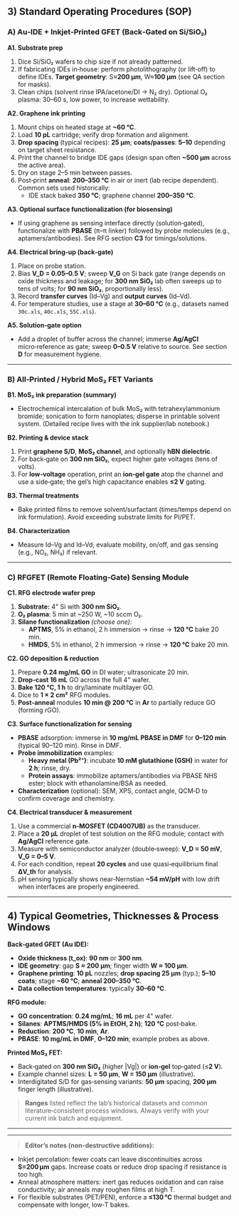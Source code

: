 ## 3) Standard Operating Procedures (SOP)

### A) Au‑IDE + Inkjet‑Printed GFET (Back‑Gated on Si/SiO₂)

**A1. Substrate prep**  
1. Dice Si/SiO₂ wafers to chip size if not already patterned.  
2. If fabricating IDEs in‑house: perform photolithography (or lift‑off) to define IDEs. **Target geometry**: S≈**200 µm**, W≈**100 µm** (see QA section for masks).  
3. Clean chips (solvent rinse IPA/acetone/DI → N₂ dry). Optional O₂ plasma: 30–60 s, low power, to increase wettability.

**A2. Graphene ink printing**  
1. Mount chips on heated stage at **~60 °C**.  
2. Load **10 pL** cartridge; verify drop formation and alignment.  
3. **Drop spacing** (typical recipes): **25 µm**; **coats/passes**: **5–10** depending on target sheet resistance.  
4. Print the channel to bridge IDE gaps (design span often **~500 µm** across the active area).  
5. Dry on stage 2–5 min between passes.  
6. Post‑print **anneal**: **200–350 °C** in air or inert (lab recipe dependent). Common sets used historically:  
   - IDE stack baked **350 °C**; graphene channel **200–350 °C**.

**A3. Optional surface functionalization (for biosensing)**  
- If using graphene as sensing interface directly (solution‑gated), functionalize with **PBASE** (π–π linker) followed by probe molecules (e.g., aptamers/antibodies). See RFG section **C3** for timings/solutions.

**A4. Electrical bring‑up (back‑gate)**  
1. Place on probe station.  
2. Bias **V_D = 0.05–0.5 V**; sweep **V_G** on Si back gate (range depends on oxide thickness and leakage; for **300 nm SiO₂** lab often sweeps up to tens of volts; for **90 nm SiO₂**, proportionally less).  
3. Record **transfer curves** (Id–Vg) and **output curves** (Id–Vd).  
4. For temperature studies, use a stage at **30–60 °C** (e.g., datasets named `30c.xls`, `40c.xls`, `55C.xls`).

**A5. Solution‑gate option**  
- Add a droplet of buffer across the channel; immerse **Ag/AgCl** micro‑reference as gate; sweep **0–0.5 V** relative to source. See section **D** for measurement hygiene.

---

### B) All‑Printed / Hybrid MoS₂ FET Variants

**B1. MoS₂ ink preparation (summary)**  
- Electrochemical intercalation of bulk MoS₂ with tetrahexylammonium bromide; sonication to form nanoplates; disperse in printable solvent system. (Detailed recipe lives with the ink supplier/lab notebook.)

**B2. Printing & device stack**  
1. Print **graphene S/D**, **MoS₂ channel**, and optionally **hBN dielectric**.  
2. For back‑gate on **300 nm SiO₂**, expect higher gate voltages (tens of volts).  
3. For **low‑voltage** operation, print an **ion‑gel gate** atop the channel and use a side‑gate; the gel’s high capacitance enables **≤2 V** gating.

**B3. Thermal treatments**  
- Bake printed films to remove solvent/surfactant (times/temps depend on ink formulation). Avoid exceeding substrate limits for PI/PET.

**B4. Characterization**  
- Measure Id–Vg and Id–Vd; evaluate mobility, on/off, and gas sensing (e.g., NO₂, NH₃) if relevant.

---

### C) RFGFET (Remote Floating‑Gate) Sensing Module

**C1. RFG electrode wafer prep**  
1. **Substrate:** 4" Si with **300 nm SiO₂**.  
2. **O₂ plasma**: 5 min at ~250 W, ~10 sccm O₂.  
3. **Silane functionalization** *(choose one)*:
   - **APTMS**, 5% in ethanol, 2 h immersion → rinse → **120 °C** bake 20 min.  
   - **HMDS**, 5% in ethanol, 2 h immersion → rinse → **120 °C** bake 20 min.

**C2. GO deposition & reduction**  
1. Prepare **0.24 mg/mL GO** in DI water; ultrasonicate 20 min.  
2. **Drop‑cast 16 mL** GO across the full 4" wafer.  
3. **Bake 120 °C, 1 h** to dry/laminate multilayer GO.  
4. Dice to **1 × 2 cm²** RFG modules.  
5. **Post‑anneal** modules **10 min @ 200 °C** in **Ar** to partially reduce GO (forming rGO).

**C3. Surface functionalization for sensing**  
- **PBASE** adsorption: immerse in **10 mg/mL PBASE in DMF** for **0–120 min** (typical 90–120 min). Rinse in DMF.  
- **Probe immobilization** examples:  
  - **Heavy metal (Pb²⁺)**: incubate **10 mM glutathione (GSH)** in water for **2 h**; rinse, dry.  
  - **Protein assays**: immobilize aptamers/antibodies via PBASE NHS ester; block with ethanolamine/BSA as needed.  
- **Characterization** (optional): SEM, XPS, contact angle, QCM‑D to confirm coverage and chemistry.

**C4. Electrical transducer & measurement**  
1. Use a commercial **n‑MOSFET (CD4007UB)** as the transducer.  
2. Place a **20 µL** droplet of test solution on the RFG module; contact with **Ag/AgCl** reference gate.  
3. Measure with semiconductor analyzer (double‑sweep): **V_D = 50 mV**, **V_G = 0–5 V**.  
4. For each condition, repeat **20 cycles** and use quasi‑equilibrium final **ΔV_th** for analysis.  
5. pH sensing typically shows near‑Nernstian **~54 mV/pH** with low drift when interfaces are properly engineered.

---

## 4) Typical Geometries, Thicknesses & Process Windows

**Back‑gated GFET (Au IDE):**  
- **Oxide thickness (t_ox)**: **90 nm** or **300 nm**.  
- **IDE geometry**: gap **S ≈ 200 µm**; finger width **W ≈ 100 µm**.  
- **Graphene printing**: **10 pL** nozzles; **drop spacing 25 µm** (typ.); **5–10 coats**; stage **~60 °C**; **anneal 200–350 °C**.  
- **Data collection temperatures**: typically **30–60 °C**.

**RFG module:**  
- **GO concentration**: **0.24 mg/mL**; **16 mL** per 4" wafer.  
- **Silanes**: **APTMS/HMDS (5% in EtOH, 2 h)**; **120 °C** post‑bake.  
- **Reduction**: **200 °C**, **10 min**, **Ar**.  
- **PBASE**: **10 mg/mL in DMF**, **0–120 min**; example probes as above.

**Printed MoS₂ FET:**  
- Back‑gated on **300 nm SiO₂** (higher |Vg|) or **ion‑gel** top‑gated (≤**2 V**).  
- Example channel sizes: **L = 50 µm**, **W = 150 µm** (illustrative).  
- Interdigitated S/D for gas‑sensing variants: **50 µm** spacing, **200 µm** finger length (illustrative).

> **Ranges** listed reflect the lab’s historical datasets and common literature‑consistent process windows. Always verify with your current ink batch and equipment.

---

---

> **Editor’s notes (non‑destructive additions):**
- Inkjet percolation: fewer coats can leave discontinuities across **S=200 µm** gaps. Increase coats or reduce drop spacing if resistance is too high.
- Anneal atmosphere matters: inert gas reduces oxidation and can raise conductivity; air anneals may roughen films at high T.
- For flexible substrates (PET/PEN), enforce a **≤130 °C** thermal budget and compensate with longer, low‑T bakes.
